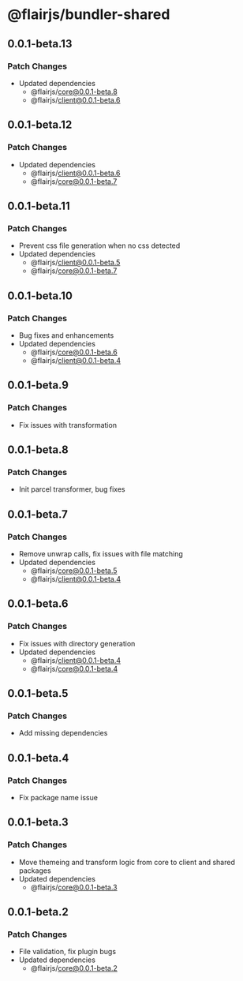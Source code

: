 # @flairjs/bundler-shared

## 0.0.1-beta.13

### Patch Changes

- Updated dependencies
  - @flairjs/core@0.0.1-beta.8
  - @flairjs/client@0.0.1-beta.6

## 0.0.1-beta.12

### Patch Changes

- Updated dependencies
  - @flairjs/client@0.0.1-beta.6
  - @flairjs/core@0.0.1-beta.7

## 0.0.1-beta.11

### Patch Changes

- Prevent css file generation when no css detected
- Updated dependencies
  - @flairjs/client@0.0.1-beta.5
  - @flairjs/core@0.0.1-beta.7

## 0.0.1-beta.10

### Patch Changes

- Bug fixes and enhancements
- Updated dependencies
  - @flairjs/core@0.0.1-beta.6
  - @flairjs/client@0.0.1-beta.4

## 0.0.1-beta.9

### Patch Changes

- Fix issues with transformation

## 0.0.1-beta.8

### Patch Changes

- Init parcel transformer, bug fixes

## 0.0.1-beta.7

### Patch Changes

- Remove unwrap calls, fix issues with file matching
- Updated dependencies
  - @flairjs/core@0.0.1-beta.5
  - @flairjs/client@0.0.1-beta.4

## 0.0.1-beta.6

### Patch Changes

- Fix issues with directory generation
- Updated dependencies
  - @flairjs/client@0.0.1-beta.4
  - @flairjs/core@0.0.1-beta.4

## 0.0.1-beta.5

### Patch Changes

- Add missing dependencies

## 0.0.1-beta.4

### Patch Changes

- Fix package name issue

## 0.0.1-beta.3

### Patch Changes

- Move themeing and transform logic from core to client and shared packages
- Updated dependencies
  - @flairjs/core@0.0.1-beta.3

## 0.0.1-beta.2

### Patch Changes

- File validation, fix plugin bugs
- Updated dependencies
  - @flairjs/core@0.0.1-beta.2
